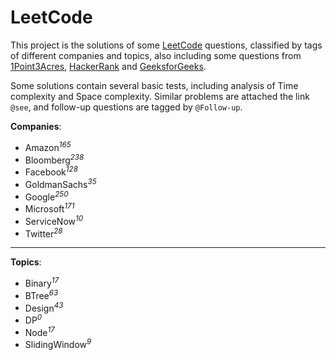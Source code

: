 # LeetCode

This project is the solutions of some [LeetCode](https://leetcode.com) questions, classified by tags of different companies and topics, also including some questions from [1Point3Acres](https://www.1point3acres.com/bbs/forum-145-1.html), [HackerRank](https://www.hackerrank.com) and [GeeksforGeeks](https://www.geeksforgeeks.org).

Some solutions contain several basic tests, including analysis of Time complexity and Space complexity. Similar problems are attached the link `@see`, and follow-up questions are tagged by `@Follow-up`.

**Companies**:

* Amazon<sup>*165*</sup> 
* Bloomberg<sup>*238*</sup>
* Facebook<sup>*128*</sup>
* GoldmanSachs<sup>*35*</sup>
* Google<sup>*250*</sup>
* Microsoft<sup>*171*</sup>
* ServiceNow<sup>*10*</sup>
* Twitter<sup>*28*</sup>

-----------------

**Topics**:

* Binary<sup>*17*</sup>
* BTree<sup>*63*</sup>
* Design<sup>*43*</sup>
* DP<sup>*0*</sup>
* Node<sup>*17*</sup>
* SlidingWindow<sup>*9*</sup>